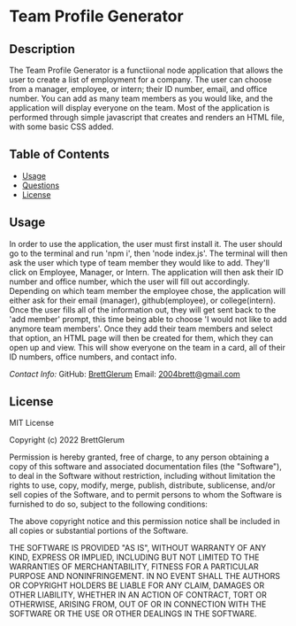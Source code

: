 # Team Profile Generator
## Description
The Team Profile Generator is a functiional node application that allows the user to create a list of employment for a company. The user can choose from a manager, employee, or intern; their ID number, email, and office number. You can add as many team members as you would like, and the application will display everyone on the team. Most of the application is performed through simple javascript that creates and renders an HTML file, with some basic CSS added.

## Table of Contents
  * [Usage](#usage)
  * [Questions](#questions)
  * [License](#license)
    
    
      
## Usage
  In order to use the application, the user must first install it. The user should go to the terminal and run 'npm i', then 'node index.js'. The terminal will then ask the user which type of team member they would like to add. They'll click on Employee, Manager, or Intern. The application will then ask their ID number and office number, which the user will fill out accordingly. Depending on which team member the employee chose, the application will either ask for their email (manager), github(employee), or college(intern). Once the user fills all of the information out, they will get sent back to the 'add member' prompt, this time being able to choose 'I would not like to add anymore team members'. Once they add their team members and select that option, an HTML page will then be created for them, which they can open up and view. This will show everyone on the team in a card, all of their ID numbers, office numbers, and contact info.
  
  
  _Contact Info:_
  GitHub: [BrettGlerum](https://github.com/BrettGlerum)
  Email: [2004brett@gmail.com](mailto:2004brett@gmail.com)
    
## License
      
MIT License

Copyright (c) 2022 BrettGlerum

Permission is hereby granted, free of charge, to any person obtaining a copy
of this software and associated documentation files (the "Software"), to deal
in the Software without restriction, including without limitation the rights
to use, copy, modify, merge, publish, distribute, sublicense, and/or sell
copies of the Software, and to permit persons to whom the Software is
furnished to do so, subject to the following conditions:

The above copyright notice and this permission notice shall be included in all
copies or substantial portions of the Software.

THE SOFTWARE IS PROVIDED "AS IS", WITHOUT WARRANTY OF ANY KIND, EXPRESS OR
IMPLIED, INCLUDING BUT NOT LIMITED TO THE WARRANTIES OF MERCHANTABILITY,
FITNESS FOR A PARTICULAR PURPOSE AND NONINFRINGEMENT. IN NO EVENT SHALL THE
AUTHORS OR COPYRIGHT HOLDERS BE LIABLE FOR ANY CLAIM, DAMAGES OR OTHER
LIABILITY, WHETHER IN AN ACTION OF CONTRACT, TORT OR OTHERWISE, ARISING FROM,
OUT OF OR IN CONNECTION WITH THE SOFTWARE OR THE USE OR OTHER DEALINGS IN THE
SOFTWARE.
